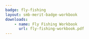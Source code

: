 ```yaml
---
badge: fly-fishing
layout: smb-merit-badge-workbook
downloads:
    - name: Fly Fishing Workbook
      url: fly-fishing-workbook.pdf
---
```

